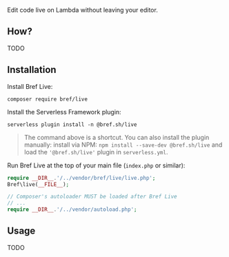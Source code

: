 Edit code live on Lambda without leaving your editor.

## How?

TODO

## Installation

Install Bref Live:

```
composer require bref/live
```

Install the Serverless Framework plugin:

```
serverless plugin install -n @bref.sh/live
```

> The command above is a shortcut. You can also install the plugin manually: install via NPM: `npm install --save-dev @bref.sh/live` and load the `'@bref.sh/live'` plugin in `serverless.yml`.

Run Bref Live at the top of your main file (`index.php` or similar):

```php
require __DIR__.'/../vendor/bref/live/live.php';
Bref\live(__FILE__);

// Composer's autoloader MUST be loaded after Bref Live
// ...
require __DIR__.'/../vendor/autoload.php';
```

## Usage

TODO

